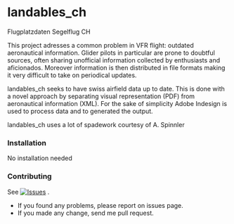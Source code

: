 # landables_ch
Flugplatzdaten Segelflug CH


This project adresses a common problem in VFR flight: outdated aeronautical information.
Glider pilots in particular are prone to doubtful sources, often sharing unofficial information collected by enthusiasts and aficionados. Moreover information is then distributed in file formats making it very difficult to take on periodical updates.

landables_ch seeks to have swiss airfield data up to date.
This is done with a novel approach by separating visual representation (PDF) from aeronautical information (XML).
For the sake of simplicity Adobe Indesign is used to process data and to generated the output.

landables_ch uses a lot of spadework courtesy of A. Spinnler


### Installation
No installation needed


### Contributing

See <a href="https://github.com/whiteroom/landables_ch/issues">
        <img src="https://img.shields.io/github/issues/whiteroom/landables_ch.svg"
            alt="Issues"></a>
.

- If you found any problems, please report on issues page.
- If you made any change, send me pull request.


